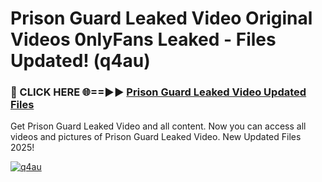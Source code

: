 # Prison Guard Leaked Video Original Videos 0nlyFans Leaked - Files Updated! (q4au)

<h3>🔴 CLICK HERE 🌐==►► <a href="https://tinyurl.com/ms9xzufz" rel="nofollow">Prison Guard Leaked Video Updated Files</a></h3>

Get Prison Guard Leaked Video and all content. Now you can access all videos and pictures of Prison Guard Leaked Video. New Updated Files 2025!

[![q4au](https://i.imgur.com/PQ7UWWw.gif)](https://tinyurl.com/ms9xzufz)
